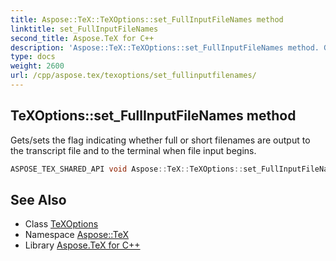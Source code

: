 ```yaml
---
title: Aspose::TeX::TeXOptions::set_FullInputFileNames method
linktitle: set_FullInputFileNames
second_title: Aspose.TeX for C++
description: 'Aspose::TeX::TeXOptions::set_FullInputFileNames method. Gets/sets the flag indicating whether full or short filenames are output to the transcript file and to the terminal when file input begins in C++.'
type: docs
weight: 2600
url: /cpp/aspose.tex/texoptions/set_fullinputfilenames/
---
```

## TeXOptions::set_FullInputFileNames method


Gets/sets the flag indicating whether full or short filenames are output to the transcript file and to the terminal when file input begins.

```cpp
ASPOSE_TEX_SHARED_API void Aspose::TeX::TeXOptions::set_FullInputFileNames(bool value)
```

## See Also

* Class [TeXOptions](../)
* Namespace [Aspose::TeX](../../)
* Library [Aspose.TeX for C++](../../../)
